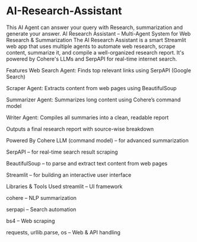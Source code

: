 # AI-Research-Assistant
This AI Agent can answer your query with Research, summarization and generate your answer.
AI Research Assistant – Multi-Agent System for Web Research & Summarization
The AI Research Assistant is a smart Streamlit web app that uses multiple agents to automate web research, scrape content, summarize it, and compile a well-organized research report. It's powered by Cohere's LLMs and SerpAPI for real-time internet search.

Features
Web Search Agent: Finds top relevant links using SerpAPI (Google Search)

Scraper Agent: Extracts content from web pages using BeautifulSoup

Summarizer Agent: Summarizes long content using Cohere’s command model

Writer Agent: Compiles all summaries into a clean, readable report

Outputs a final research report with source-wise breakdown

Powered By
Cohere LLM (command model) – for advanced summarization

SerpAPI – for real-time search result scraping

BeautifulSoup – to parse and extract text content from web pages

Streamlit – for building an interactive user interface

Libraries & Tools Used
streamlit – UI framework

cohere – NLP summarization

serpapi – Search automation

bs4 – Web scraping

requests, urllib.parse, os – Web & API handling
